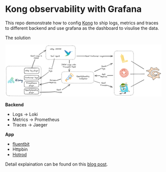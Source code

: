 # Kong observability with Grafana

This repo demonstrate how to config [Kong](https://github.com/Kong/kong) to ship logs, metrics and traces to different backend and use grafana as the dashboard to visulise the data.

The solution 

![](assets/kong-observability-solution-grafana.png)

**Backend**
- Logs -> Loki
- Metrics -> Prometheus
- Traces -> Jaeger


**App**
- [fluentbit](https://www.fluentbit.io/)
- Httpbin
- [Hotrod](https://github.com/jaegertracing/jaeger/tree/main/examples/hotrod)

Detail explaination can be found on this [blog post](https://tech.aufomm.com/kong-observability-with-grafana-a-unified-view-for-logs-metrics-and-traces).